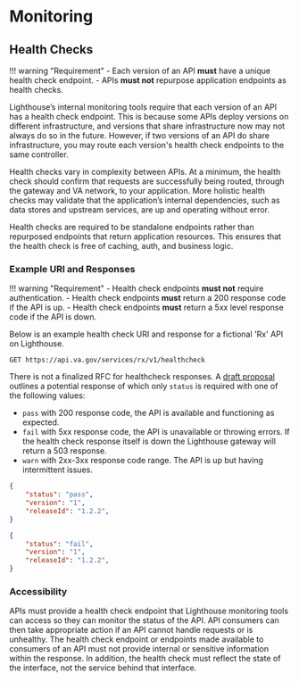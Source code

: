 # Monitoring

## Health Checks

!!! warning "Requirement"
    - Each version of an API **must** have a unique health check endpoint.
    - APIs **must not** repurpose application endpoints as health checks.

Lighthouse’s internal monitoring tools require that each version of an API has a health check endpoint. This is because some APIs deploy versions on different infrastructure, and versions that share infrastructure now may not always do so in the future. However, if two versions of an API do share infrastructure, you may route each version's health check endpoints to the same controller.

Health checks vary in complexity between APIs. At a minimum, the health check should confirm that requests are successfully being routed, through the gateway and VA network, to your application. More holistic health checks may validate that the application’s internal dependencies, such as data stores and upstream services, are up and operating without error.

Health checks are required to be standalone endpoints rather than repurposed endpoints that return application resources. This ensures that the health check is free of caching, auth, and business logic.

### Example URI and Responses

!!! warning "Requirement"
    - Health check endpoints **must not** require authentication.
    - Health check endpoints **must** return a 200 response code if the API is up.
    - Health check endpoints **must** return a 5xx level response code if the API is down.

Below is an example health check URI and response for a fictional 'Rx' API on Lighthouse.

```http
GET https://api.va.gov/services/rx/v1/healthcheck
```

There is not a finalized RFC for healthcheck responses. A [draft proposal](https://inadarei.github.io/rfc-healthcheck) outlines a potential response of which only `status` is required with one of the following values:

- `pass` with 200 response code, the API is available and functioning as expected.
- `fail` with 5xx response code, the API is unavailable or throwing errors. If the health check response itself is down the Lighthouse gateway will return a 503 response.
- `warn` with 2xx-3xx response code range. The API is up but having intermittent issues.

```json title="200 OK"
{
    "status": "pass",
    "version": "1",
    "releaseId": "1.2.2",
}
```

```json title="503 Service Unavailable"
{
    "status": "fail",
    "version": "1",
    "releaseId": "1.2.2",
}
```

### Accessibility

APIs must provide a health check endpoint that Lighthouse monitoring tools can access so they can monitor the status of the API. API consumers can then take appropriate action if an API cannot handle requests or is unhealthy. The health check endpoint or endpoints made available to consumers of an API must not provide internal or sensitive information within the response. In addition, the health check must reflect the state of the interface, not the service behind that interface.
